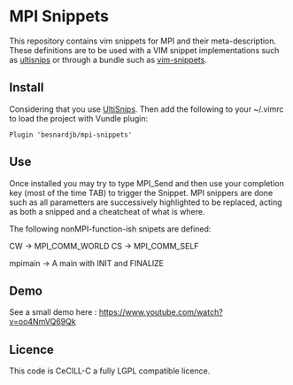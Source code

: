 MPI Snippets
============

This repository contains vim snippets for MPI and their meta-description. 
These definitions are to be used with a VIM snippet implementations such as
[ultisnips](github.com/SirVer/ultisnips) or through a bundle such as 
[vim-snippets](https://github.com/honza/vim-snippets).

Install
-------

Considering that you use [UltiSnips](https://github.com/SirVer/ultisnips.git).
Then add the following to your ~/.vimrc to load the project with Vundle plugin:

```vi
Plugin 'besnardjb/mpi-snippets'
```

Use
---

Once installed you may try to type MPI_Send and then use your completion key
(most of the time TAB) to trigger the Snippet. MPI snippers are done
such as all parametters are successively highlighted to be replaced, acting
as both a snipped and a cheatcheat of what is where.

The following nonMPI-function-ish snipets are defined:

CW -> MPI_COMM_WORLD
CS -> MPI_COMM_SELF

mpimain -> A main with INIT and FINALIZE


Demo
----

See a small demo here : https://www.youtube.com/watch?v=oo4NmVQ69Qk

Licence
-------

This code is CeCILL-C a fully LGPL compatible licence.
